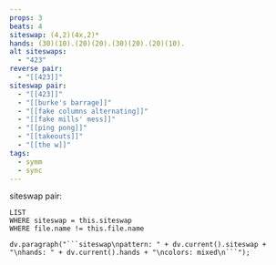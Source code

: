 ```yaml
---
props: 3
beats: 4
siteswap: (4,2)(4x,2)*
hands: (30)(10).(20)(20).(30)(20).(20)(10).
alt siteswaps:
  - "423"
reverse pair:
  - "[[423]]"
siteswap pair:
  - "[[423]]"
  - "[[burke's barrage]]"
  - "[[fake columns alternating]]"
  - "[[fake mills' mess]]"
  - "[[ping pong]]"
  - "[[takeouts]]"
  - "[[the w]]"
tags:
  - symm
  - sync
---
```


siteswap pair:
```dataview
LIST
WHERE siteswap = this.siteswap
WHERE file.name != this.file.name
```
```dataviewjs
dv.paragraph("```siteswap\npattern: " + dv.current().siteswap + "\nhands: " + dv.current().hands + "\ncolors: mixed\n```");
```
